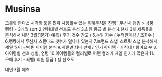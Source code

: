# Musinsa

크롤링 판다스 시각화 툴을 많이 사용할수 있는 통계분석을 진행
1.무신사 랭킹 > 상품 랭킹 > 3개월 sort
2.연령대별 선호도 분석
3.회원 등급 별 분석
4.현재 3월 제품들을 분석해서 내년 3월(1분기) 예측 ( 후기 갯수 참고 )
5.눈팅 지수 ( 누적판매량 / 조회수 )
6.랭킹에서 무신사 스탠다드 갯수가 얼마나 있는지
7.브랜드 스냅, 스트릿 스냅 분석해서 제일 많이 판매된 아이템 분석
8.계절별 최다 판매 / 인기 아이템 - 가격대 / 좋아요 수
9.아이템별 선호 성별, 연령
10.아이템들의 컬러별로 어떤 컬러가 제일 인기가 많은지
11.구매 후기 - 레벨( 회원 등급 ) 별 선호도

내년 3월 예측
